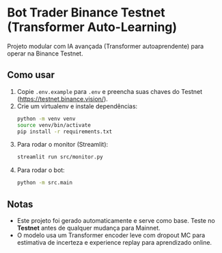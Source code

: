 # Bot Trader Binance Testnet (Transformer Auto-Learning)

Projeto modular com IA avançada (Transformer autoaprendente) para operar na Binance Testnet.

## Como usar
1. Copie `.env.example` para `.env` e preencha suas chaves do Testnet (https://testnet.binance.vision/).
2. Crie um virtualenv e instale dependências:
   ```bash
   python -m venv venv
   source venv/bin/activate
   pip install -r requirements.txt
   ```
3. Para rodar o monitor (Streamlit):
   ```bash
   streamlit run src/monitor.py
   ```
4. Para rodar o bot:
   ```bash
   python -m src.main
   ```

## Notas
- Este projeto foi gerado automaticamente e serve como base. Teste no **Testnet** antes de qualquer mudança para Mainnet.
- O modelo usa um Transformer encoder leve com dropout MC para estimativa de incerteza e experience replay para aprendizado online.
